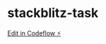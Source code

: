 # stackblitz-task

[Edit in Codeflow ⚡️](https://stackblitz.com/~/github.com/s24530/stackblitz-task)